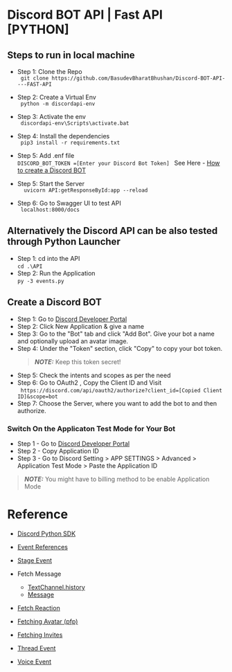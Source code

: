 # Discord BOT API | Fast API [PYTHON]

## Steps to run in local machine

- Step 1: Clone the Repo  
  ` git clone https://github.com/BasudevBharatBhushan/Discord-BOT-API----FAST-API`

- Step 2: Create a Virtual Env  
  ` python -m discordapi-env`

- Step 3: Activate the env  
  ` discordapi-env\Scripts\activate.bat`

- Step 4: Install the dependencies  
  ` pip3 install -r requirements.txt`

- Step 5: Add .enf file  
  `DISCORD_BOT_TOKEN =[Enter your Discord Bot Token] `
  See Here - [How to create a Discord BOT](#create-a-discord-bot)

- Step 5: Start the Server  
  `  uvicorn API:getResponseById:app --reload`

- Step 6: Go to Swagger UI to test API  
  ` localhost:8000/docs`

## Alternatively the Discord API can be also tested through Python Launcher

- Step 1: cd into the API  
  `cd .\API`
- Step 2: Run the Application  
  `py -3 events.py`

## Create a Discord BOT

- Step 1: Go to [Discord Developer Portal](https://discord.com/developers/applications)
- Step 2: Click New Application & give a name
- Step 3: Go to the "Bot" tab and click "Add Bot". Give your bot a name and optionally upload an avatar image.
- Step 4: Under the "Token" section, click "Copy" to copy your bot token.
  > **_NOTE:_** Keep this token secret!
- Step 5: Check the intents and scopes as per the need
- Step 6: Go to OAuth2 , Copy the Client ID and Visit  
  ` https://discord.com/api/oauth2/authorize?client_id=[Copied Client ID]&scope=bot`
- Step 7: Choose the Server, where you want to add the bot to and then authorize.

### Switch On the Applicaton Test Mode for Your Bot

- Step 1 - Go to [Discord Developer Portal](https://discord.com/developers/applications)
- Step 2 - Copy Application ID
- Step 3 - Go to Discord Setting > APP SETTINGS > Advanced > Application Test Mode > Paste the Application ID

> **_NOTE:_** You might have to billing method to be enable Application Mode

# Reference

- [Discord Python SDK](https://discordpy.readthedocs.io/en/stable/index.html)

- [Event References](https://discordpy.readthedocs.io/en/stable/api.html#event-reference)

- [Stage Event](https://discordpy.readthedocs.io/en/latest/api.html?highlight=on_stage_instance_create#discord.on_stage_instance_create)

- Fetch Message

  - [TextChannel.history](https://discordpy.readthedocs.io/en/stable/api.html?highlight=textchannel.history#discord.TextChannel.history)
  - [Message](https://discordpy.readthedocs.io/en/stable/api.html?highlight=discord%20message#discord.Message)

- [Fetch Reaction](https://discordpy.readthedocs.io/en/stable/api.html#discord.Reaction)

- [Fetching Avatar (pfp)](https://discordpy.readthedocs.io/en/stable/api.html?highlight=user%20avatar_url#discord.User.avatar_url)

- [Fetching Invites](https://discordpy.readthedocs.io/en/stable/api.html?highlight=guild%20invites#discord.Guild.invites)

- [Thread Event](https://discordpy.readthedocs.io/en/latest/api.html?highlight=on_thread_join#discord.on_thread_join)

- [Voice Event](https://discordpy.readthedocs.io/en/latest/api.html#discord.on_voice_state_update)
